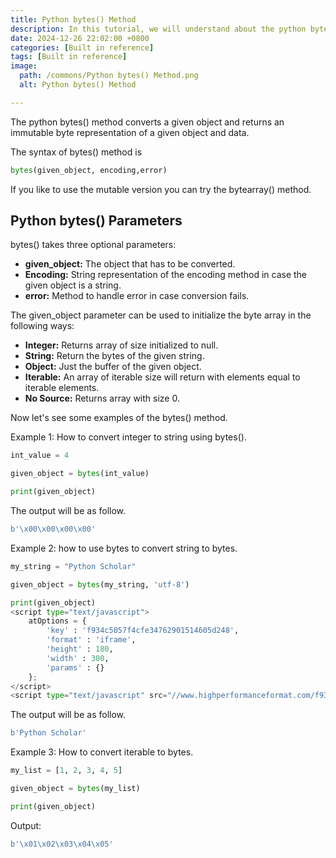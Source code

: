 ```yaml
---
title: Python bytes() Method 
description: In this tutorial, we will understand about the python bytes() method and its uses.
date: 2024-12-26 22:02:00 +0800
categories: [Built in reference]
tags: [Built in reference]
image:
  path: /commons/Python bytes() Method.png
  alt: Python bytes() Method 

---
```



The python bytes() method converts a given object and returns an immutable byte representation of a given object and data.

<script type="text/javascript">
	atOptions = {
		'key' : 'f934c5057f4cfe34762901514605d248',
		'format' : 'iframe',
		'height' : 180,
		'width' : 300,
		'params' : {}
	};
</script>
<script type="text/javascript" src="//www.highperformanceformat.com/f934c5057f4cfe34762901514605d248/invoke.js"></script>
The syntax of bytes() method is

```python
bytes(given_object, encoding,error)
```

If you like to use the mutable version you can try the bytearray() method.

## Python bytes() Parameters

bytes() takes three optional parameters:

<script type="text/javascript">
	atOptions = {
		'key' : 'f934c5057f4cfe34762901514605d248',
		'format' : 'iframe',
		'height' : 180,
		'width' : 300,
		'params' : {}
	};
</script>
<script type="text/javascript" src="//www.highperformanceformat.com/f934c5057f4cfe34762901514605d248/invoke.js"></script>
* **given\_object:** The object that has to be converted.  
* **Encoding:** String representation of the encoding method in case the given object is a string.  
* **error:** Method to handle error in case conversion fails.

The given\_object parameter can be used to initialize the byte array in the following ways:

* **Integer:** Returns array of size initialized to null.  
* **String:** Return the bytes of the given string.  
* **Object:** Just the buffer of the given object.   
* **Iterable:** An array of iterable size will return with elements equal to iterable elements.  
* **No Source:** Returns array with size 0\.

Now let's see some examples of the bytes() method.

Example 1: How to convert integer to string using bytes().

```python
int_value = 4

given_object = bytes(int_value)

print(given_object)
```

The output will be as follow.

```python
b'\x00\x00\x00\x00'
```

Example 2: how to use bytes to convert string to bytes.

```python
my_string = "Python Scholar"

given_object = bytes(my_string, 'utf-8')

print(given_object)
<script type="text/javascript">
	atOptions = {
		'key' : 'f934c5057f4cfe34762901514605d248',
		'format' : 'iframe',
		'height' : 180,
		'width' : 300,
		'params' : {}
	};
</script>
<script type="text/javascript" src="//www.highperformanceformat.com/f934c5057f4cfe34762901514605d248/invoke.js"></script>
```

The output will be as follow.

```python
b'Python Scholar'

```

Example 3: How to convert iterable to bytes.

```python
my_list = [1, 2, 3, 4, 5]

given_object = bytes(my_list)

print(given_object)
```

Output:

```python
b'\x01\x02\x03\x04\x05'
```

